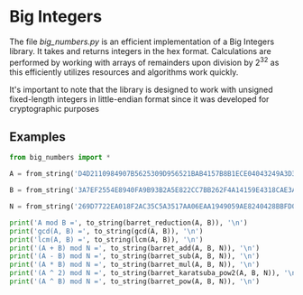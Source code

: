 
# Big Integers

The file *big_numbers.py* is an efficient implementation of a Big Integers library. It takes and returns integers in the hex format. Calculations are performed by working with arrays of remainders upon division by $2^{32}$ as this efficiently utilizes resources and algorithms work quickly. 

It's important to note that the library is designed to work with unsigned fixed-length integers in little-endian format since it was developed for cryptographic purposes


## Examples

```python
from big_numbers import *

A = from_string('D4D2110984907B5625309D956521BAB4157B8B1ECE04043249A3D379AC112E5B9AF44E721E148D88A942744CF56A06B92D28A0DB950FE4CED2B41A0BD38BCE7D0BE1055CF5DE38F2A588C2C9A79A75011058C320A7B661C6CE1C36C7D870758307E5D2CF07D9B6E8D529779B6B2910DD17B6766A7EFEE215A98CAC300F2827DB')

B = from_string('3A7EF2554E8940FA9B93B2A5E822CC7BB262F4A14159E4318CAE3ABF5AEB1022EC6D01DEFAB48B528868679D649B445A753684C13F6C3ADBAB059D635A2882090FC166EA9F0AAACD16A062149E4A0952F7FAAB14A0E9D3CB0BE9200DBD3B0342496421826919148E617AF1DB66978B1FCD28F8408506B79979CCBCC7F7E5FDE7')

N = from_string('269D7722EA018F2AC35C5A3517AA06EAA1949059AE8240428BBFD0A8BE6E2EBF91223991F80D7413D6B2EB213E7122710EDEC617460FA0191F3901604619972018EBEF22D81AED9C56424014CADCC2CCDEE67D36A54BFC500230CA6693ABA057B374746622341ED6D52FE5A79E6860F54F197791B3FEF49FD534CB2C675B6BDB')

print('A mod B =', to_string(barret_reduction(A, B)), '\n')
print('gcd(A, B) =', to_string(gcd(A, B)), '\n')
print('lcm(A, B) =', to_string(lcm(A, B)), '\n')
print('(A + B) mod N =', to_string(barret_add(A, B, N)), '\n')
print('(A - B) mod N =', to_string(barret_sub(A, B, N)), '\n')
print('(A * B) mod N =', to_string(barret_mul(A, B, N)), '\n')
print('(A ^ 2) mod N =', to_string(barret_karatsuba_pow2(A, B, N)), '\n')
print('(A ^ B) mod N =', to_string(barret_pow(A, B, N)), '\n')
```
